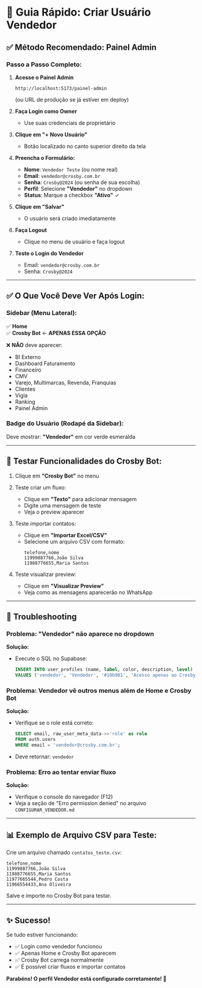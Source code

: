 # 🧪 Guia Rápido: Criar Usuário Vendedor

## ✅ Método Recomendado: Painel Admin

### Passo a Passo Completo:

1. **Acesse o Painel Admin**

   ```
   http://localhost:5173/painel-admin
   ```

   (ou URL de produção se já estiver em deploy)

2. **Faça Login como Owner**

   - Use suas credenciais de proprietário

3. **Clique em "+ Novo Usuário"**

   - Botão localizado no canto superior direito da tela

4. **Preencha o Formulário:**

   - **Nome**: `Vendedor Teste` (ou nome real)
   - **Email**: `vendedor@crosby.com.br`
   - **Senha**: `Crosby@2024` (ou senha de sua escolha)
   - **Perfil**: Selecione **"Vendedor"** no dropdown
   - **Status**: Marque a checkbox **"Ativo"** ✓

5. **Clique em "Salvar"**

   - O usuário será criado imediatamente

6. **Faça Logout**

   - Clique no menu de usuário e faça logout

7. **Teste o Login do Vendedor**
   - Email: `vendedor@crosby.com.br`
   - Senha: `Crosby@2024`

---

## ✅ O Que Você Deve Ver Após Login:

### Sidebar (Menu Lateral):

✅ **Home**  
✅ **Crosby Bot** ← **APENAS ESSA OPÇÃO**

❌ **NÃO** deve aparecer:

- BI Externo
- Dashboard Faturamento
- Financeiro
- CMV
- Varejo, Multimarcas, Revenda, Franquias
- Clientes
- Vigia
- Ranking
- Painel Admin

### Badge do Usuário (Rodapé da Sidebar):

Deve mostrar: **"Vendedor"** em cor verde esmeralda

---

## 🎯 Testar Funcionalidades do Crosby Bot:

1. Clique em **"Crosby Bot"** no menu
2. Teste criar um fluxo:

   - Clique em **"Texto"** para adicionar mensagem
   - Digite uma mensagem de teste
   - Veja o preview aparecer

3. Teste importar contatos:

   - Clique em **"Importar Excel/CSV"**
   - Selecione um arquivo CSV com formato:
     ```csv
     telefone,nome
     11999887766,João Silva
     11988776655,Maria Santos
     ```

4. Teste visualizar preview:
   - Clique em **"Visualizar Preview"**
   - Veja como as mensagens aparecerão no WhatsApp

---

## 🚨 Troubleshooting

### Problema: "Vendedor" não aparece no dropdown

**Solução:**

- Execute o SQL no Supabase:
  ```sql
  INSERT INTO user_profiles (name, label, color, description, level)
  VALUES ('vendedor', 'Vendedor', '#10b981', 'Acesso apenas ao Crosby Bot', 60);
  ```

### Problema: Vendedor vê outros menus além de Home e Crosby Bot

**Solução:**

- Verifique se o role está correto:
  ```sql
  SELECT email, raw_user_meta_data->>'role' as role
  FROM auth.users
  WHERE email = 'vendedor@crosby.com.br';
  ```
- Deve retornar: `vendedor`

### Problema: Erro ao tentar enviar fluxo

**Solução:**

- Verifique o console do navegador (F12)
- Veja a seção de "Erro permission denied" no arquivo `CONFIGURAR_VENDEDOR.md`

---

## 📊 Exemplo de Arquivo CSV para Teste:

Crie um arquivo chamado `contatos_teste.csv`:

```csv
telefone,nome
11999887766,João Silva
11988776655,Maria Santos
11977665544,Pedro Costa
11966554433,Ana Oliveira
```

Salve e importe no Crosby Bot para testar.

---

## ✨ Sucesso!

Se tudo estiver funcionando:

- ✅ Login como vendedor funcionou
- ✅ Apenas Home e Crosby Bot aparecem
- ✅ Crosby Bot carrega normalmente
- ✅ É possível criar fluxos e importar contatos

**Parabéns! O perfil Vendedor está configurado corretamente! 🎉**
